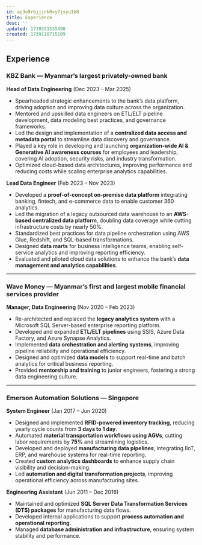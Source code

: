 ```yaml
---
id: ap3o9rbjjjnk0vy7jsyu1b8
title: Experience
desc: ''
updated: 1739351535498
created: 1739110715109
---
```


## **Experience**

### **KBZ Bank** — Myanmar’s largest privately-owned bank  
**Head of Data Engineering** (Dec 2023 – Mar 2025)  
- Spearheaded strategic enhancements to the bank’s data platform, driving adoption and improving data culture across the organization.  
- Mentored and upskilled data engineers on ETL/ELT pipeline development, data modeling best practices, and governance frameworks.  
- Led the design and implementation of a **centralized data access and metadata portal** to streamline data discovery and governance.  
- Played a key role in developing and launching **organization-wide AI & Generative AI awareness courses** for employees and leadership, covering AI adoption, security risks, and industry transformation.  
- Optimized cloud-based data architectures, improving performance and reducing costs while scaling enterprise analytics capabilities.  

**Lead Data Engineer** (Feb 2023 – Nov 2023)  
- Developed a **proof-of-concept on-premise data platform** integrating banking, fintech, and e-commerce data to enable customer 360 analytics.  
- Led the migration of a legacy outsourced data warehouse to an **AWS-based centralized data platform**, doubling data coverage while cutting infrastructure costs by nearly 50%.  
- Standardized best practices for data pipeline orchestration using AWS Glue, Redshift, and SQL-based transformations.  
- Designed **data marts** for business intelligence teams, enabling self-service analytics and improving reporting efficiency.  
- Evaluated and piloted cloud data solutions to enhance the bank’s **data management and analytics capabilities**.  

---

### **Wave Money** — Myanmar’s first and largest mobile financial services provider  
**Manager, Data Engineering** (Nov 2020 – Feb 2023)  
- Re-architected and replaced the **legacy analytics system** with a Microsoft SQL Server-based enterprise reporting platform.  
- Developed and expanded **ETL/ELT pipelines** using SSIS, Azure Data Factory, and Azure Synapse Analytics.  
- Implemented **data orchestration and alerting systems**, improving pipeline reliability and operational efficiency.  
- Designed and optimized **data models** to support real-time and batch analytics for critical business reporting.  
- Provided **mentorship and training** to junior engineers, fostering a strong data engineering culture.  

---

### **Emerson Automation Solutions** — Singapore  
**System Engineer** (Jan 2017 – Jun 2020)  
- Designed and implemented **RFID-powered inventory tracking**, reducing yearly cycle counts from **3 days to 1 day**.  
- Automated **material transportation workflows using AGVs**, cutting labor requirements by **75%** and streamlining logistics.  
- Developed and deployed **manufacturing data pipelines**, integrating IIoT, ERP, and warehouse systems for real-time reporting.  
- Created **custom analytics dashboards** to enhance supply chain visibility and decision-making.  
- Led **automation and digital transformation projects**, improving operational efficiency across manufacturing sites.  

**Engineering Assistant** (Jun 2011 – Dec 2016)  
- Maintained and optimized **SQL Server Data Transformation Services (DTS) packages** for manufacturing data flows.  
- Developed internal applications to support **process automation and operational reporting**.  
- Managed **database administration and infrastructure**, ensuring system stability and performance.  
